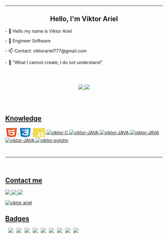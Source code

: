 <hr>
<h2 align="center"> Hello, I'm Viktor Ariel</h2>
<p>- 👋 Hello my name is Viktor Ariel</p>
<p>- 🌱 Engineer Software</p>
<p>- 📫 Contact: viktorariel777@gmail.com</p>
<p>- 🔎 "What I cannot create, I do not understand"</p>

<br><br>

<div align="center">
   <a href="https://github.com/viktor-ariel">
  <img height="180em" src="https://github-readme-stats.vercel.app/api?username=viktor-ariel&show_icons=true&theme=merko&include_all_commits=true&count_private=true"/>
  <img height="180em" src="https://github-readme-stats.vercel.app/api/top-langs/?username=viktor-ariel&layout=compact&langs_count=7&theme=merko"/>
</div> 
  
  <br><br>
  ## Knowledge
  <div> 

 <img align="center" alt="viktor-HTML" height="30" width="40" src="https://raw.githubusercontent.com/devicons/devicon/master/icons/html5/html5-original.svg">
 <img align="center" alt="viktor-CSS" height="30" width="40" src="https://raw.githubusercontent.com/devicons/devicon/master/icons/css3/css3-original.svg">
 <img align="center" alt="viktor-Js" height="30" width="40" src="https://raw.githubusercontent.com/devicons/devicon/master/icons/javascript/javascript-plain.svg">
  <img align="center" alt="viktor-C" height="30" width="40" src="https://cdn.jsdelivr.net/gh/devicons/devicon/icons/c/c-original.svg" />
  <img align="center" alt="viktor-JAVA" height="30" width="40" src="https://cdn.jsdelivr.net/gh/devicons/devicon/icons/java/java-plain.svg"/>
   <img align="center" alt="viktor-JAVA" height="30" width="40"src="https://cdn.jsdelivr.net/gh/devicons/devicon/icons/react/react-original.svg" />
<img align="center" alt="viktor-JAVA" height="30" width="40" src="https://cdn.jsdelivr.net/gh/devicons/devicon/icons/php/php-plain.svg" />
   <img align="center" alt="viktor-JAVA" height="30" width="40" src="https://cdn.jsdelivr.net/gh/devicons/devicon/icons/bootstrap/bootstrap-original.svg" />
   <img align="center" alt="viktor-pytohn" height="30" width="40" src="https://cdn.jsdelivr.net/gh/devicons/devicon/icons/python/python-original.svg" />
          
     
  </div>

  
  <br><hr><br>
   ## Contact me
  <a href="https://www.linkedin.com/in/viktor-ariel/"><img src="https://img.shields.io/badge/LinkedIn-0077B5?style=for-the-badge&logo=linkedin&logoColor=white">
  <a href="mailto:viktorariel777@gmail.com"><img src="https://img.shields.io/badge/Gmail-D14836?style=for-the-badge&logo=gmail&logoColor=white">
  <a href="https://trailblazer.me/id/variel"><img src="https://img.shields.io/badge/Salesforce-00A1E0?style=for-the-badge&logo=Salesforce&logoColor=white">
    <div>
   <img aling="right" alt="viktor ariel" src="https://c.tenor.com/zWLzYDsUprAAAAAM/anime-boy.gif">
    </div>

   ## Badges
   <div style="display: flex; gap: 10px;">
      <a href="https://www.credly.com/badges/2aafce63-a3b0-4c9a-9e91-7739de671171" target="_blank"><img src="https://images.credly.com/size/340x340/images/70d71df5-f3dc-4380-9b9d-f22513a70417/CCNAITN__1_.png" height="110px" /></a>
      <a href="https://www.credly.com/badges/03775103-59e2-4e38-ac12-c5ce86beae21" target="_blank"><img src="https://images.credly.com/size/340x340/images/054913b2-e271-49a2-a1a4-9bf1c1f9a404/CyberEssentials.png" height="110px" /></a>
      <a href="https://www.credly.com/badges/1783bdcb-23e6-4840-8368-ff84017639f1" target="_blank"><img src="https://images.credly.com/size/340x340/images/f4ccdba9-dd65-4349-baad-8f05df116443/CCNASRWE__1_.png" height="110px" /></a>
      <a href="https://www.credly.com/badges/819810d3-2a11-4d14-acec-f5b4cd43ad3f" target="_blank"><img src="https://images.credly.com/size/340x340/images/53f37f83-04a1-4935-9b1e-21a99cc6e1b2/CyberOpsAssoc.png" height="110px" /></a>
      <a href="https://www.credly.com/badges/7ba3ada3-fafe-498a-a5a1-76a808d32a2c" target="_blank"><img src="https://images.credly.com/size/340x340/images/f7387386-553c-4be5-b3f3-077f78152f31/Network_Security.png" height="110px" /></a>
      <a href="https://www.credly.com/badges/6438379d-74e7-4080-9835-0e2c8c95f0e0" target="_blank"><img src="https://images.credly.com/size/340x340/images/975f4562-83b7-4652-9cd8-4490a68441be/image.png" height="110px" /></a>
      <a href="https://www.credly.com/badges/724cbe2e-0dcd-4897-8077-fb42a7b02e86" target="_blank"><img src="https://images.credly.com/size/340x340/images/0ab768d9-dda0-439e-aeef-edfa6e0f3579/image.png" height="110px" /></a>
      <a href="https://www.credly.com/badges/a54317a2-19e4-4679-804d-85b0374b42d2" target="_blank"><img src="https://images.credly.com/size/340x340/images/e6a0b729-1ae7-419b-965b-2202f09a9c72/Node_RED_-_Basics_to_Bots_-_IDSN.png" height="110px" /></a>
      <a href="https://catalog-education.oracle.com/pls/certview/sharebadge?id=124AA133334A5B5EF3B7A3D58118E490B90DE43FD782F65BB8103B0045488896" target="_blank"><img src="https://brm-workforce.oracle.com/pdf/certview/images/OCDMF2023.png" height="110px" /></a>
   </div>
 
<!--   <img align="right" alt="Rafa-pic" height="150" style="border-radius:50px;" src="colar o url da imagem depois"> -->
<!---
viktor-ariel/viktor-ariel is a ✨ special ✨ repository because its `README.md` (this file) appears on your GitHub profile.
You can click the Preview link to take a look at your changes.
dev icons com icone da linguagem
dev.to imagem para direcionar para outra página
--->
